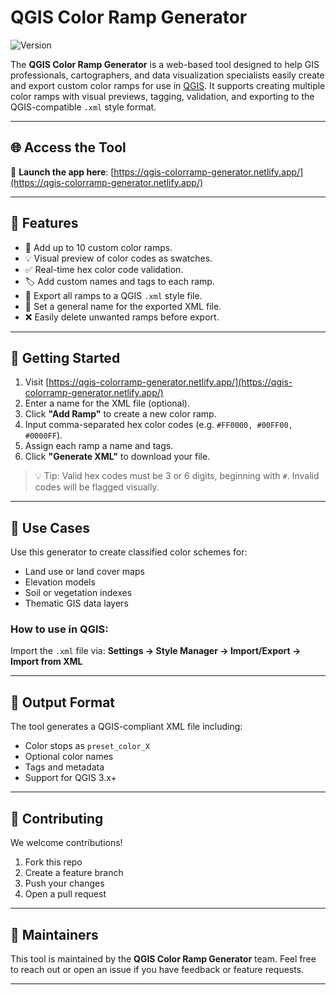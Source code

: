 # QGIS Color Ramp Generator

![Version](https://img.shields.io/badge/version-4.0-blue.svg)

The **QGIS Color Ramp Generator** is a web-based tool designed to help GIS professionals, cartographers, and data visualization specialists easily create and export custom color ramps for use in [QGIS](https://qgis.org). It supports creating multiple color ramps with visual previews, tagging, validation, and exporting to the QGIS-compatible `.xml` style format.

---

## 🌐 Access the Tool

🔗 **Launch the app here**: [https://qgis-colorramp-generator.netlify.app/](https://qgis-colorramp-generator.netlify.app/)

---

## 🌟 Features

* 🎨 Add up to 10 custom color ramps.
* 💡 Visual preview of color codes as swatches.
* ✅ Real-time hex color code validation.
* 🏷️ Add custom names and tags to each ramp.
* 📁 Export all ramps to a QGIS `.xml` style file.
* 📝 Set a general name for the exported XML file.
* ❌ Easily delete unwanted ramps before export.

---

## 🚀 Getting Started

1. Visit [https://qgis-colorramp-generator.netlify.app/](https://qgis-colorramp-generator.netlify.app/)
2. Enter a name for the XML file (optional).
3. Click **"Add Ramp"** to create a new color ramp.
4. Input comma-separated hex color codes (e.g. `#FF0000, #00FF00, #0000FF`).
5. Assign each ramp a name and tags.
6. Click **"Generate XML"** to download your file.

> 💡 Tip: Valid hex codes must be 3 or 6 digits, beginning with `#`. Invalid codes will be flagged visually.

---

## 🧰 Use Cases

Use this generator to create classified color schemes for:

* Land use or land cover maps
* Elevation models
* Soil or vegetation indexes
* Thematic GIS data layers

### How to use in QGIS:

Import the `.xml` file via:
**Settings → Style Manager → Import/Export → Import from XML**

---

## 📂 Output Format

The tool generates a QGIS-compliant XML file including:

* Color stops as `preset_color_X`
* Optional color names
* Tags and metadata
* Support for QGIS 3.x+

---

## 🤝 Contributing

We welcome contributions!

1. Fork this repo
2. Create a feature branch
3. Push your changes
4. Open a pull request

---

## 🙋 Maintainers

This tool is maintained by the **QGIS Color Ramp Generator** team.
Feel free to reach out or open an issue if you have feedback or feature requests.

---

